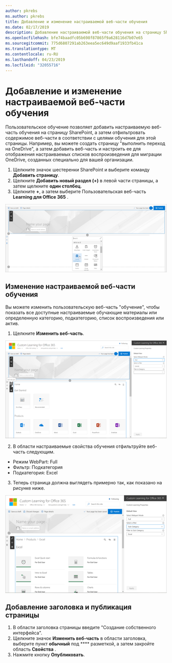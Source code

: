```yaml
---
author: pkrebs
ms.author: pkrebs
title: Добавление и изменение настраиваемой веб-части обучения
ms.date: 02/17/2019
description: Добавление настраиваемой веб-части обучения на страницу SharePoint
ms.openlocfilehash: bfe74baadfc05b698f87865f9a628116d7b07e65
ms.sourcegitcommit: 775d6807291ab263eea5ec649d9aaf1933fb41ca
ms.translationtype: MT
ms.contentlocale: ru-RU
ms.lasthandoff: 04/23/2019
ms.locfileid: "32055716"
---
```

# <a name="add-and-edit-the-custom-learning-web-part"></a>Добавление и изменение настраиваемой веб-части обучения

Пользовательское обучение позволяет добавить настраиваемую веб-часть обучения на страницу SharePoint, а затем отфильтровать содержимое веб-части в соответствии с целями обучения для этой страницы. Например, вы можете создать страницу "выполнить переход на OneDrive", а затем добавить веб-часть и настроить ее для отображения настраиваемых списков воспроизведения для миграции OneDrive, созданных специально для вашей организации.

1.  Щелкните значок шестеренки SharePoint и выберите команду **Добавить страницу**.
2.  Щелкните **Добавить новый раздел (+)** в левой части страницы, а затем щелкните **один столбец**.
3.  Щелкните **+**, а затем выберите Пользовательская веб-часть **Learning для Office 365** . 

![кг-вебпартадд. png](media/cg-webpartadd.png)

## <a name="edit-the-custom-learning-web-part"></a>Изменение настраиваемой веб-части обучения
Вы можете изменить пользовательскую веб-часть "обучение", чтобы показать все доступные настраиваемые обучающие материалы или определенную категорию, подкатегорию, список воспроизведения или актив. 

1.  Щелкните **Изменить веб-часть**.

![кг-вебпартедит. png](media/cg-webpartedit.png)

2. В области настраиваемые свойства обучения отфильтруйте веб-часть следующим. 

- Режим WebPart: Full
- Фильтр: Подкатегория
- Подкатегория: Excel

3. Теперь страница должна выглядеть примерно так, как показано на рисунке ниже. 

![кг-вебпартфилтер. png](media/cg-webpartfilter.png)

## <a name="add-a-title-and-publish-the-page"></a>Добавление заголовка и публикация страницы
1. В области заголовка страницы введите "Создание собственного интерфейса".
2. Щелкните значок **Изменить веб-часть** в области заголовка, выберите пункт **обычный** под **** разметкой, а затем закройте область **Свойства** .
3. Нажмите кнопку **Опубликовать**.
